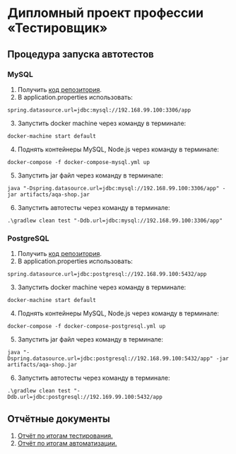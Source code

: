 # Дипломный проект профессии «Тестировщик»

## Процедура запуска автотестов

### MySQL

1. Получить [код репозитория](https://github.com/Flynt666/Diplom.git).
2. В application.properties использовать:

`spring.datasource.url=jdbc:mysql://192.168.99.100:3306/app`

3. Запустить docker machine через команду в терминале:

`docker-machine start default`

4. Поднять контейнеры MySQL, Node.js через команду в терминале:

`docker-compose -f docker-compose-mysql.yml up`

5. Запустить jar файл через команду в терминале:

`java "-Dspring.datasource.url=jdbc:mysql://192.168.99.100:3306/app" -jar artifacts/aqa-shop.jar`

6. Запустить автотесты через команду в терминале:

`.\gradlew clean test "-Ddb.url=jdbc:mysql://192.168.99.100:3306/app"`

### PostgreSQL

1. Получить [код репозитория](https://github.com/Flynt666/Diplom.git).
2. В application.properties использовать:

`spring.datasource.url=jdbc:postgresql://192.168.99.100:5432/app`

3. Запустить docker machine через команду в терминале:

`docker-machine start default`

4. Поднять контейнеры MySQL, Node.js через команду в терминале:

`docker-compose -f docker-compose-postgresql.yml up`

5. Запустить jar файл через команду в терминале:

`java "-Dspring.datasource.url=jdbc:postgresql://192.168.99.100:5432/app" -jar artifacts/aqa-shop.jar`

6. Запустить автотесты через команду в терминале:

`.\gradlew clean test "-Ddb.url=jdbc:postgresql://192.169.99.100:5432/app`

## Отчётные документы

1. [Отчёт по итогам тестирования.](https://github.com/Flynt666/Diplom.git)
1. [Отчёт по итогам автоматизации.](https://github.com/Flynt666/Diplom.git)

